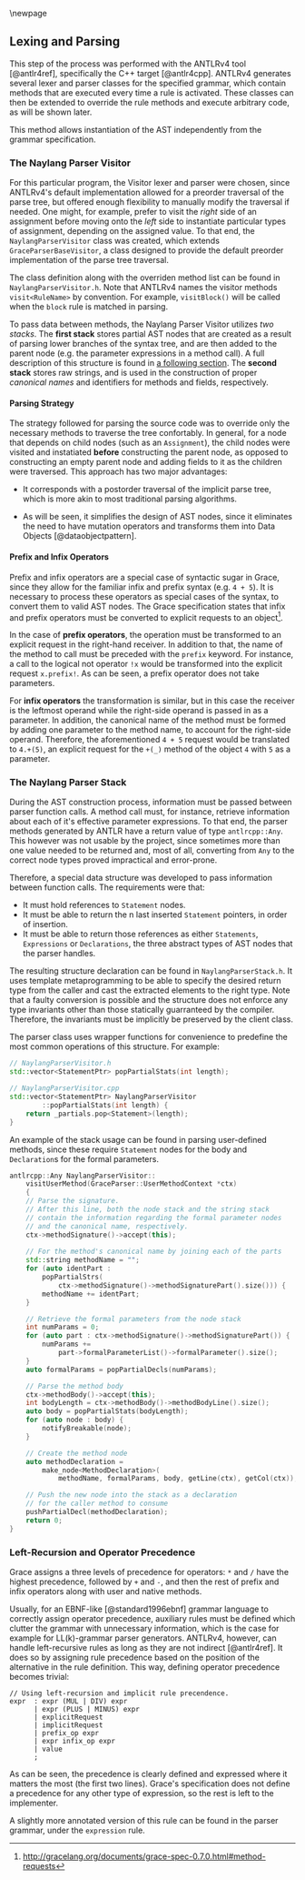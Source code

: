 \newpage

Lexing and Parsing
------

This step of the process was performed with the ANTLRv4 tool [@antlr4ref],
specifically the C++ target [@antlr4cpp]. ANTLRv4 generates several lexer and
parser classes for the specified grammar, which contain methods that are executed
every time a rule is activated. These classes can then be extended to override the rule methods and execute
arbitrary code, as will be shown later. 

This method allows instantiation of the AST independently from the grammar specification.

### The Naylang Parser Visitor

For this particular program, the Visitor lexer and parser were chosen, since
ANTLRv4's default implementation allowed for a preorder traversal of the parse
tree, but offered enough flexibility to manually modify the traversal if needed.
One might, for example, prefer to visit the _right_ side of an assignment before
moving onto the _left_ side to instantiate particular types of assignment,
depending on the assigned value. To that end, the `NaylangParserVisitor`
class was created, which extends `GraceParserBaseVisitor`, a class designed to
provide the default preorder implementation of the parse tree traversal.

The class definition along with the overriden method list can be found in
`NaylangParserVisitor.h`.
Note that ANTLRv4 names the visitor methods `visit<RuleName>` by convention.
For example, `visitBlock()` will be called when the `block` rule is matched in
parsing.

To pass data between methods, the Naylang Parser Visitor utilizes _two stacks_. The **first stack** stores partial AST nodes that are created as a result of parsing lower branches of the syntax tree, and are then added to the parent node (e.g. the parameter expressions in a method call). A full description of this structure is found in [a following section](#naylang-parser-visitor). The **second stack** stores raw strings, and is used in the construction of proper _canonical names_ and identifiers for methods and fields, respectively.

#### Parsing Strategy

The strategy followed for parsing the source code was to override only the necessary methods to traverse the tree confortably. In general, for a node that depends on child nodes (such as an `Assignment`), the child nodes were visited and instatiated **before** constructing the parent node, as opposed to constructing an empty parent node and adding fields to it as the children were traversed. This approach has two major advantages:

- It corresponds with a postorder traversal of the implicit parse tree, which is more akin to most traditional parsing algorithms.

- As will be seen, it simplifies the design of AST nodes, since it eliminates the need to have mutation operators and transforms them into Data Objects [@dataobjectpattern]. 

#### Prefix and Infix Operators

Prefix and infix operators are a special case of syntactic sugar in Grace, since they allow for the familiar infix and prefix syntax (e.g. `4 + 5`). It is necessary to process these operators as special cases of the syntax, to convert them to valid AST nodes. The Grace specification states that infix and prefix operators must be converted to explicit requests to an object[^gracespecinfixops].

In the case of **prefix operators**, the operation must be transformed to an explicit request in the right-hand receiver. In addition to that, the name of the method to call must be preceded with the `prefix` keyword. For instance, a call to the logical not operator `!x` would be transformed into the explicit request `x.prefix!`. As can be seen, a prefix operator does not take parameters.

For **infix operators** the transformation is similar, but in this case the receiver is the leftmost operand while the right-side operand is passed in as a parameter. In addition, the canonical name of the method must be formed by adding one parameter to the method name, to account for the right-side operand. Therefore, the aforementioned `4 + 5` request would be translated to `4.+(5)`, an explicit request for the `+(_)` method of the object `4` with `5` as a parameter.

### The Naylang Parser Stack

During the AST construction process, information must be passed between parser
function calls. A method call must, for instance, retrieve information about each of it's effective parameter expressions. To that end, the parser methods generated
by ANTLR have a return value of type `antlrcpp::Any`. This however was not usable
by the project, since sometimes more than one value needed to be returned and,
most of all, converting from `Any` to the correct node types proved impractical and error-prone.

Therefore, a special data structure was developed to pass information between
function calls. The requirements were that:

- It must hold references to `Statement` nodes.
- It must be able to return the n last inserted `Statement` pointers,
in order of insertion.
- It must be able to return those references as either `Statements`, `Expressions`
or `Declarations`, the three abstract types of AST nodes that the parser handles.

The resulting structure declaration can be found in
`NaylangParserStack.h`. It uses template
metaprogramming to be able to specify the desired return type from the caller
and cast the extracted elements to the right type. Note that a faulty conversion
is possible and the structure does not enforce any type invariants other than
those statically guarranteed by the compiler. Therefore, the invariants must be
implicitly be preserved by the client class.

The parser class uses wrapper functions for convenience to predefine the most
common operations of this structure. For example:

```c++
// NaylangParserVisitor.h
std::vector<StatementPtr> popPartialStats(int length);

// NaylangParserVisitor.cpp
std::vector<StatementPtr> NaylangParserVisitor
        ::popPartialStats(int length) {
    return _partials.pop<Statement>(length);
}
```

An example of the stack usage can be found in parsing user-defined methods, since these require `Statement` nodes for the body and `Declaration`s for the formal parameters. 

```c++
antlrcpp::Any NaylangParserVisitor::
	visitUserMethod(GraceParser::UserMethodContext *ctx) 
	{
	// Parse the signature.
	// After this line, both the node stack and the string stack
	// contain the information regarding the formal parameter nodes
	// and the canonical name, respectively.
    ctx->methodSignature()->accept(this);
	
	// For the method's canonical name by joining each of the parts
    std::string methodName = "";
    for (auto identPart : 
    	popPartialStrs(
    		ctx->methodSignature()->methodSignaturePart().size())) {
        methodName += identPart;
    }

    // Retrieve the formal parameters from the node stack
    int numParams = 0;
    for (auto part : ctx->methodSignature()->methodSignaturePart()) {
        numParams += 
        	part->formalParameterList()->formalParameter().size();
    }
    auto formalParams = popPartialDecls(numParams);

	// Parse the method body    
    ctx->methodBody()->accept(this);
    int bodyLength = ctx->methodBody()->methodBodyLine().size();
    auto body = popPartialStats(bodyLength);
    for (auto node : body) {
        notifyBreakable(node);
    }

    // Create the method node
    auto methodDeclaration = 
    	make_node<MethodDeclaration>(
    		methodName, formalParams, body, getLine(ctx), getCol(ctx));

    // Push the new node into the stack as a declaration 
    // for the caller method to consume
    pushPartialDecl(methodDeclaration);
    return 0;
}
```

### Left-Recursion and Operator Precedence

Grace assigns a three levels of precedence for operators: `*` and `/` have the
highest precedence, followed by `+` and `-`, and then the rest of prefix and infix operators along with user and native methods.

Usually, for an EBNF-like [@standard1996ebnf] grammar language to correctly assign operator
precedence, auxiliary rules must be defined which clutter the grammar with
unnecessary information, which is the case for example for LL(k)-grammar parser generators.
ANTLRv4, however, can handle left-recursive rules as long as they are not indirect [@antlr4ref].
It does so by assigning rule precedence based on the position of the alternative in the rule definition. This way, defining operator precedence becomes trivial:

```antlr
// Using left-recursion and implicit rule precendence.
expr  : expr (MUL | DIV) expr
      | expr (PLUS | MINUS) expr
      | explicitRequest
      | implicitRequest
      | prefix_op expr
      | expr infix_op expr
      | value
      ;
```

As can be seen, the precedence is clearly defined and expressed where it matters
the most (the first two lines). Grace's specification does not define a precedence
for any other type of expression, so the rest is left to the implementer.

A slightly more annotated version of this rule can be found in the parser grammar,
under the `expression` rule.


[^gracespecinfixops]: http://gracelang.org/documents/grace-spec-0.7.0.html#method-requests